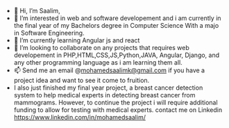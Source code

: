 - 👋 Hi, I’m Saalim,
- 👀 I’m interested in web and software developement and i am currently in the final year of my Bachelors degree in Computer Science With a majo in Software Engineering.
- 🌱 I’m currently learning Angular js and react
- 💞️ I’m looking to collaborate on any projects that requires web developement in PHP,HTML,CSS,JS,Python,JAVA, Angular, Django, and any other programming language as i am learning them all.
- 📫 Send me an email @mohamedsaalimk@gmail.com if you have a project idea and want to see it come to fruition.
- I also just finished my final year project, a breast cancer detection system to help medical experts in detecting breast cancer from mammograms. However, to continue the project i will require additional funding to allow for testing with medical experts.
contact me on Linkedin https://www.linkedin.com/in/mohamedsaalim/ 
<!---
saalim-k/saalim-k is a ✨ special ✨ repository because its `README.md` (this file) appears on your GitHub profile.
You can click the Preview link to take a look at your changes.
--->
